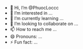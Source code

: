 - 👋 Hi, I’m @PhuocLoccc
- 👀 I’m interested in ...
- 🌱 I’m currently learning ...
- 💞️ I’m looking to collaborate on ...
- 📫 How to reach me ...
- 😄 Pronouns: ...
- ⚡ Fun fact: ...

<!---
PhuocLoccc/PhuocLoccc is a ✨ special ✨ repository because its `README.md` (this file) appears on your GitHub profile.
You can click the Preview link to take a look at your changes.
--->
